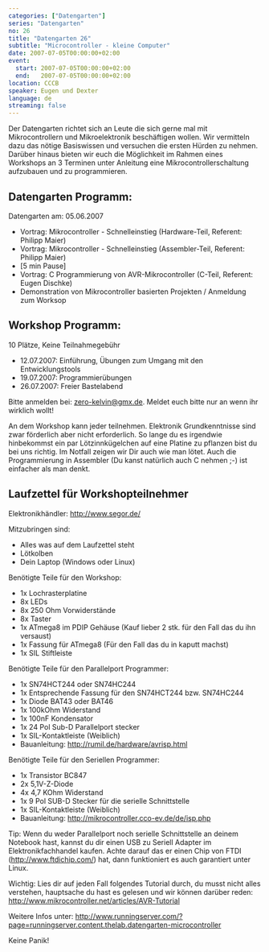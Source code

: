 ```yaml
---
categories: ["Datengarten"]
series: "Datengarten"
no: 26
title: "Datengarten 26"
subtitle: "Microcontroller - kleine Computer"
date: 2007-07-05T00:00:00+02:00
event:
  start: 2007-07-05T00:00:00+02:00
  end:   2007-07-05T00:00:00+02:00
location: CCCB
speaker: Eugen und Dexter
language: de
streaming: false
---
```


Der Datengarten richtet sich an Leute die sich gerne mal mit
Mikrocontrollern und Mikroelektronik beschäftigen wollen. Wir vermitteln
dazu das nötige Basiswissen und versuchen die ersten Hürden zu nehmen.
Darüber hinaus bieten wir euch die Möglichkeit im Rahmen eines Workshops
an 3 Terminen unter Anleitung eine Mikrocontrollerschaltung aufzubauen
und zu programmieren.

Datengarten Programm:
---------------------

Datengarten am: 05.06.2007

-   Vortrag: Mikrocontroller - Schnelleinstieg (Hardware-Teil, Referent:
    Philipp Maier)
-   Vortrag: Mikrocontroller - Schnelleinstieg (Assembler-Teil,
    Referent: Philipp Maier)
-   \[5 min Pause\]
-   Vortrag: C Programmierung von AVR-Mikrocontroller (C-Teil, Referent:
    Eugen Dischke)
-   Demonstration von Mikrocontroller basierten Projekten / Anmeldung
    zum Worksop

Workshop Programm:
------------------

10 Plätze, Keine Teilnahmegebühr

-   12.07.2007: Einführung, Übungen zum Umgang mit den Entwicklungstools
-   19.07.2007: Programmierübungen
-   26.07.2007: Freier Bastelabend

Bitte anmelden bei: zero-kelvin@gmx.de. Meldet euch bitte nur an wenn
ihr wirklich wollt!

An dem Workshop kann jeder teilnehmen. Elektronik Grundkenntnisse sind
zwar förderlich aber nicht erforderlich. So lange du es irgendwie
hinbekommst ein par Lötzinnkügelchen auf eine Platine zu pflanzen bist
du bei uns richtig. Im Notfall zeigen wir Dir auch wie man lötet. Auch
die Programmierung in Assembler (Du kanst natürlich auch C nehmen ;-)
ist einfacher als man denkt.

Laufzettel für Workshopteilnehmer
---------------------------------

Elektronikhändler: <http://www.segor.de/>

Mitzubringen sind:

-   Alles was auf dem Laufzettel steht
-   Lötkolben
-   Dein Laptop (Windows oder Linux)

Benötigte Teile für den Workshop:

-   1x Lochrasterplatine
-   8x LEDs
-   8x 250 Ohm Vorwiderstände
-   8x Taster
-   1x ATmega8 im PDIP Gehäuse (Kauf lieber 2 stk. für den Fall das du
    ihn versaust)
-   1x Fassung für ATmega8 (Für den Fall das du in kaputt machst)
-   1x SIL Stiftleiste

Benötigte Teile für den Parallelport Programmer:

-   1x SN74HCT244 oder SN74HC244
-   1x Entsprechende Fassung für den SN74HCT244 bzw. SN74HC244
-   1x Diode BAT43 oder BAT46
-   1x 100kOhm Widerstand
-   1x 100nF Kondensator
-   1x 24 Pol Sub-D Parallelport stecker
-   1x SIL-Kontaktleiste (Weiblich)
-   Bauanleitung: <http://rumil.de/hardware/avrisp.html>

Benötigte Teile für den Seriellen Programmer:

-   1x Transistor BC847
-   2x 5,1V-Z-Diode
-   4x 4,7 KOhm Widerstand
-   1x 9 Pol SUB-D Stecker für die serielle Schnittstelle
-   1x SIL-Kontaktleiste (Weiblich)
-   Bauanleitung: <http://mikrocontroller.cco-ev.de/de/isp.php>

Tip: Wenn du weder Parallelport noch serielle Schnittstelle an deinem
Notebook hast, kannst du dir einen USB zu Seriell Adapter im
Elektronikfachhandel kaufen. Achte darauf das er einen Chip von FTDI
(http://www.ftdichip.com/) hat, dann funktioniert es auch garantiert
unter Linux.

Wichtig: Lies dir auf jeden Fall folgendes Tutorial durch, du musst
nicht alles verstehen, hauptsache du hast es gelesen und wir können
darüber reden: <http://www.mikrocontroller.net/articles/AVR-Tutorial>

Weitere Infos unter:
<http://www.runningserver.com/?page=runningserver.content.thelab.datengarten-microcontroller>

Keine Panik!
